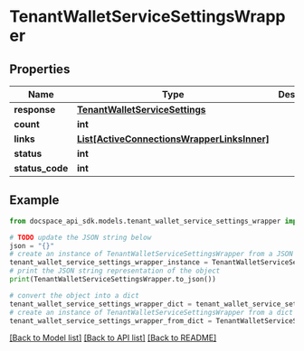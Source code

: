 # TenantWalletServiceSettingsWrapper

## Properties

Name | Type | Description | Notes
------------ | ------------- | ------------- | -------------
**response** | [**TenantWalletServiceSettings**](TenantWalletServiceSettings.md) |  | [optional] 
**count** | **int** |  | [optional] 
**links** | [**List[ActiveConnectionsWrapperLinksInner]**](ActiveConnectionsWrapperLinksInner.md) |  | [optional] 
**status** | **int** |  | [optional] 
**status_code** | **int** |  | [optional] 

## Example

```python
from docspace_api_sdk.models.tenant_wallet_service_settings_wrapper import TenantWalletServiceSettingsWrapper

# TODO update the JSON string below
json = "{}"
# create an instance of TenantWalletServiceSettingsWrapper from a JSON string
tenant_wallet_service_settings_wrapper_instance = TenantWalletServiceSettingsWrapper.from_json(json)
# print the JSON string representation of the object
print(TenantWalletServiceSettingsWrapper.to_json())

# convert the object into a dict
tenant_wallet_service_settings_wrapper_dict = tenant_wallet_service_settings_wrapper_instance.to_dict()
# create an instance of TenantWalletServiceSettingsWrapper from a dict
tenant_wallet_service_settings_wrapper_from_dict = TenantWalletServiceSettingsWrapper.from_dict(tenant_wallet_service_settings_wrapper_dict)
```
[[Back to Model list]](../README.md#documentation-for-models) [[Back to API list]](../README.md#documentation-for-api-endpoints) [[Back to README]](../README.md)



